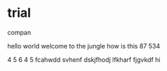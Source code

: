 # trial
compan



hello world welcome to the jungle
how is this
87
534

4
5
6
4
5
fcahwdd
svhenf
dskjfhodj
lfkharf
fjgvkdf
hi
